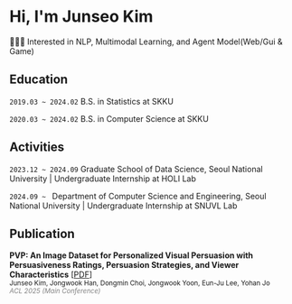
# Hi, I'm Junseo Kim

👩🏻‍💻 Interested in NLP, Multimodal Learning, and Agent Model(Web/Gui & Game)

## Education
```2019.03 ~ 2024.02``` B.S. in Statistics at SKKU

```2020.03 ~ 2024.02``` B.S. in Computer Science at SKKU

## Activities

```2023.12 ~ 2024.09```  Graduate School of Data Science, Seoul National University | Undergraduate Internship at HOLI Lab

```2024.09 ~ ```  Department of Computer Science and Engineering, Seoul National University | Undergraduate Internship at SNUVL Lab

## Publication  
**PVP: An Image Dataset for Personalized Visual Persuasion with Persuasiveness Ratings, Persuasion Strategies, and Viewer Characteristics** [[PDF](https://yohanjo.github.io/files/papers/junseo_kim.pdf)]  
<sub>Junseo Kim, Jongwook Han, Dongmin Choi, Jongwook Yoon, Eun-Ju Lee, Yohan Jo</sub>  
<sub><i><span style="color:gray">ACL 2025 (Main Conference)</span></i></sub>


